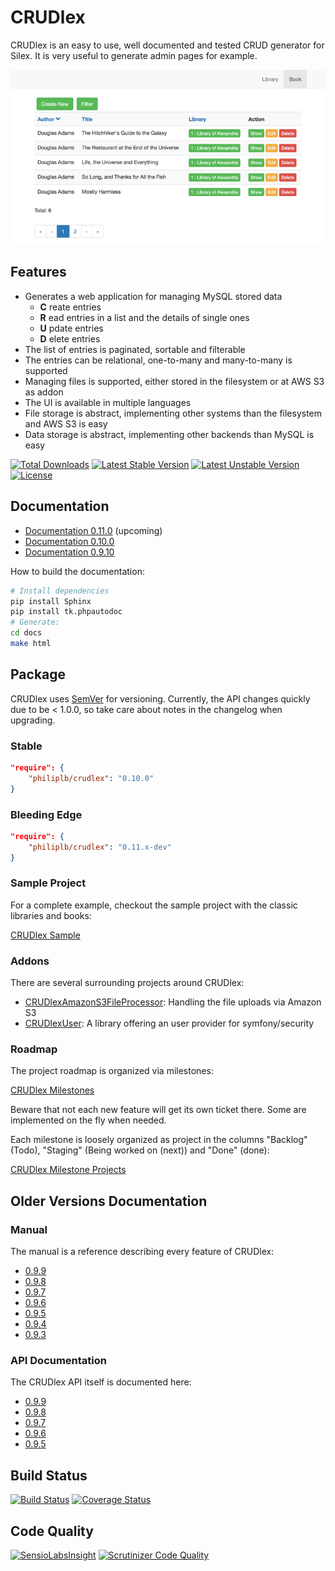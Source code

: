 CRUDlex
=======

CRUDlex is an easy to use, well documented and tested CRUD generator for Silex. It is very useful to generate admin pages for example.

![List View of CRUDlex](docs/_static/01_List.png)

## Features

- Generates a web application for managing MySQL stored data
    - **C** reate entries
    - **R** ead entries in a list and the details of single ones
    - **U** pdate entries
    - **D** elete entries
- The list of entries is paginated, sortable and filterable
- The entries can be relational, one-to-many and many-to-many is supported
- Managing files is supported, either stored in the filesystem or at AWS S3 as addon
- The UI is available in multiple languages
- File storage is abstract, implementing other systems than the filesystem and AWS S3 is easy
- Data storage is abstract, implementing other backends than MySQL is easy

[![Total Downloads](https://poser.pugx.org/philiplb/crudlex/downloads.svg)](https://packagist.org/packages/philiplb/crudlex)
[![Latest Stable Version](https://poser.pugx.org/philiplb/crudlex/v/stable.svg)](https://packagist.org/packages/philiplb/crudlex)
[![Latest Unstable Version](https://poser.pugx.org/philiplb/crudlex/v/unstable.svg)](https://packagist.org/packages/philiplb/crudlex) [![License](https://poser.pugx.org/philiplb/crudlex/license.svg)](https://packagist.org/packages/philiplb/crudlex)

## Documentation

- [Documentation 0.11.0](http://philiplb.github.io/CRUDlex/docs/html/0.11.0/) (upcoming)
- [Documentation 0.10.0](http://philiplb.github.io/CRUDlex/docs/html/0.10.0/)
- [Documentation 0.9.10](http://philiplb.github.io/CRUDlex/docs/html/0.9.10/)

How to build the documentation:

```bash
# Install dependencies
pip install Sphinx
pip install tk.phpautodoc
# Generate:
cd docs
make html
```

## Package

CRUDlex uses [SemVer](http://semver.org/) for versioning. Currently, the API changes quickly due to be < 1.0.0, so take
care about notes in the changelog when upgrading.

### Stable

```json
"require": {
    "philiplb/crudlex": "0.10.0"
}
```

### Bleeding Edge

```json
"require": {
    "philiplb/crudlex": "0.11.x-dev"
}
```

### Sample Project

For a complete example, checkout the sample project with the classic libraries
and books:

[CRUDlex Sample](https://github.com/philiplb/CRUDlexSample)

### Addons

There are several surrounding projects around CRUDlex:

* [CRUDlexAmazonS3FileProcessor](https://github.com/philiplb/CRUDlexAmazonS3FileProcessor):
  Handling the file uploads via Amazon S3
* [CRUDlexUser](https://github.com/philiplb/CRUDlexUser):
  A library offering an user provider for symfony/security

### Roadmap

The project roadmap is organized via milestones:

[CRUDlex Milestones](https://github.com/philiplb/CRUDlex/milestones)

Beware that not each new feature will get its own ticket there. Some are
implemented on the fly when needed.

Each milestone is loosely organized as project in the columns "Backlog"
(Todo), "Staging" (Being worked on (next)) and "Done" (done):

[CRUDlex Milestone Projects](https://github.com/philiplb/CRUDlex/projects)

## Older Versions Documentation

### Manual

The manual is a reference describing every feature of CRUDlex:

* [0.9.9](https://github.com/philiplb/CRUDlex/blob/0.9.9/docs/0_manual.md)
* [0.9.8](https://github.com/philiplb/CRUDlex/blob/0.9.8/docs/0_manual.md)
* [0.9.7](https://github.com/philiplb/CRUDlex/blob/0.9.7/docs/0_manual.md)
* [0.9.6](https://github.com/philiplb/CRUDlex/blob/0.9.6/docs/0_manual.md)
* [0.9.5](https://github.com/philiplb/CRUDlex/blob/0.9.5/docs/0_manual.md)
* [0.9.4](https://github.com/philiplb/CRUDlex/blob/0.9.4/docs/0_manual.md)
* [0.9.3](https://github.com/philiplb/CRUDlex/blob/0.9.3/docs/0_manual.md)

### API Documentation

The CRUDlex API itself is documented here:

* [0.9.9](http://philiplb.github.io/CRUDlex/docs/html/api/0.9.9/)
* [0.9.8](http://philiplb.github.io/CRUDlex/docs/html/api/0.9.8/)
* [0.9.7](http://philiplb.github.io/CRUDlex/docs/html/api/0.9.7/)
* [0.9.6](http://philiplb.github.io/CRUDlex/docs/html/api/0.9.6/)
* [0.9.5](http://philiplb.github.io/CRUDlex/docs/html/api/0.9.5/)

## Build Status

[![Build Status](https://travis-ci.org/philiplb/CRUDlex.svg?branch=master)](https://travis-ci.org/philiplb/CRUDlex)
[![Coverage Status](https://coveralls.io/repos/philiplb/CRUDlex/badge.png?branch=master)](https://coveralls.io/r/philiplb/CRUDlex?branch=master)

## Code Quality

[![SensioLabsInsight](https://insight.sensiolabs.com/projects/97dc69bd-12df-430e-ad5b-c9335ff401fa/mini.png)](https://insight.sensiolabs.com/projects/97dc69bd-12df-430e-ad5b-c9335ff401fa)
[![Scrutinizer Code Quality](https://scrutinizer-ci.com/g/philiplb/CRUDlex/badges/quality-score.png?b=master)](https://scrutinizer-ci.com/g/philiplb/CRUDlex/?branch=master)

